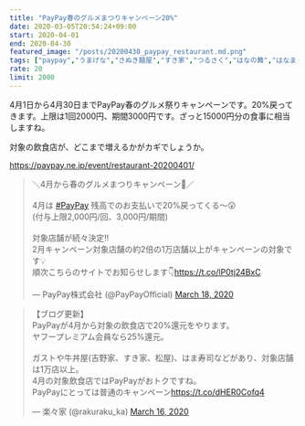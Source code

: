 ```yaml
---
title: "PayPay春のグルメまつりキャンペーン20%"
date: 2020-03-05T20:54:24+09:00
start: 2020-04-01
end: 2020-04-30
featured_image: "/posts/20200430_paypay_restaurant.md.png"
tags: ["paypay","うまげな","さぬき麺屋","すき家","つるさく","はなの舞","はなまるうどん","はま寿司","らーめん日高","ウェンディーズ","ガスト","ジョナサン","デニーズ","バーミヤン","ファーストキッチン","中華一番","吉野家","幸楽苑","日高屋","来来軒","松のや","松屋","菜ノ宮","銀だこ","なか卯","ビッグボーイ"]
rate: 20
limit: 2000
---
```


4月1日から4月30日までPayPay春のグルメ祭りキャンペーンです。20%戻ってきます。上限は1回2000円、期間3000円です。ざっと15000円分の食事に相当しますね。

対象の飲食店が、どこまで増えるかがカギでしょうか。

https://paypay.ne.jp/event/restaurant-20200401/

<blockquote class="twitter-tweet"><p lang="ja" dir="ltr">＼4月から春のグルメまつりキャンペーン🌸／<br><br>4月は <a href="https://twitter.com/hashtag/PayPay?src=hash&amp;ref_src=twsrc%5Etfw">#PayPay</a> 残高でのお支払いで20%戻ってくる～😲<br>(付与上限2,000円/回、3,000円/期間)<br><br>対象店舗が続々決定‼️<br>2月キャンペーン対象店舗の約2倍の1万店舗以上がキャンペーンの対象です💡<br>順次こちらのサイトでお知らせします👇<a href="https://t.co/lP0tj24BxC">https://t.co/lP0tj24BxC</a></p>&mdash; PayPay株式会社 (@PayPayOfficial) <a href="https://twitter.com/PayPayOfficial/status/1240230089423388672?ref_src=twsrc%5Etfw">March 18, 2020</a></blockquote> <script async src="https://platform.twitter.com/widgets.js" charset="utf-8"></script>

<blockquote class="twitter-tweet"><p lang="ja" dir="ltr">【ブログ更新】<br>PayPayが4月から対象の飲食店で20%還元をやります。<br>ヤフープレミアム会員なら25%還元。<br><br>ガストや牛丼屋(吉野家、すき家、松屋)、はま寿司などがあり、対象店舗は1万店以上。<br>4月の対象飲食店ではPayPayがおトクですね。<br>PayPayにとっては普通のキャンペーン<a href="https://t.co/dHER0Cofq4">https://t.co/dHER0Cofq4</a></p>&mdash; 楽々家 (@rakuraku_ka) <a href="https://twitter.com/rakuraku_ka/status/1239691612382322688?ref_src=twsrc%5Etfw">March 16, 2020</a></blockquote> <script async src="https://platform.twitter.com/widgets.js" charset="utf-8"></script>

